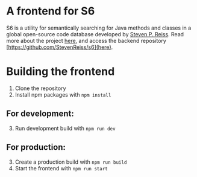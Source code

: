 # A frontend for S6

S6 is a utility for semantically searching for Java methods and classes in a global open-source code database developed by [Steven P. Reiss](https://cs.brown.edu/~spr). Read more about the project [here](https://cs.brown.edu/~spr/research/s6.html), and access the backend repository [https://github.com/StevenReiss/s6](here).

# Building the frontend

1. Clone the repository
2. Install npm packages with `npm install`

## For development:

3. Run development build with `npm run dev`

## For production:

3. Create a production build with `npm run build`
4. Start the frontend with `npm run start`
